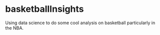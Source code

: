 # basketballInsights
Using data science to do some cool analysis on basketball particularly in the NBA.
